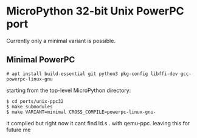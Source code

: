 MicroPython 32-bit Unix PowerPC port
=====================
Currently only a minimal variant is possible.

## Minimal PowerPC
```
# apt install build-essential git python3 pkg-config libffi-dev gcc-powerpc-linux-gnu
```
starting from the top-level MicroPython directory:

    $ cd ports/unix-ppc32
    $ make submodules
    $ make VARIANT=minimal CROSS_COMPILE=powerpc-linux-gnu-

it compiled but right now it cant find ld.s . with qemu-ppc. leaving this for future me